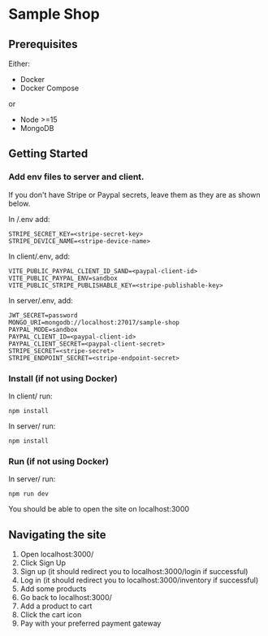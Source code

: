 # Sample Shop

## Prerequisites

Either:

* Docker
* Docker Compose

or

* Node >=15
* MongoDB

## Getting Started


### Add env files to server and client.

If you don't have Stripe or Paypal secrets, leave them as they are as shown below.


In /.env add:

```
STRIPE_SECRET_KEY=<stripe-secret-key>
STRIPE_DEVICE_NAME=<stripe-device-name>
```

In client/.env, add:

```
VITE_PUBLIC_PAYPAL_CLIENT_ID_SAND=<paypal-client-id>
VITE_PUBLIC_PAYPAL_ENV=sandbox
VITE_PUBLIC_STRIPE_PUBLISHABLE_KEY=<stripe-publishable-key>
```

In server/.env, add:

```
JWT_SECRET=password
MONGO_URI=mongodb://localhost:27017/sample-shop
PAYPAL_MODE=sandbox
PAYPAL_CLIENT_ID=<paypal-client-id>
PAYPAL_CLIENT_SECRET=<paypal-client-secret>
STRIPE_SECRET=<stripe-secret>
STRIPE_ENDPOINT_SECRET=<stripe-endpoint-secret>
```

### Install (if not using Docker)

In client/ run:

```
npm install
```

In server/ run:

```
npm install
```

### Run (if not using Docker)

In server/ run:

```
npm run dev
```

You should be able to open the site on localhost:3000


## Navigating the site

1. Open localhost:3000/
2. Click Sign Up
3. Sign up (it should redirect you to localhost:3000/login if successful)
4. Log in (it should redirect you to localhost:3000/inventory if successful)
5. Add some products
6. Go back to localhost:3000/
7. Add a product to cart
8. Click the cart icon
9. Pay with your preferred payment gateway





